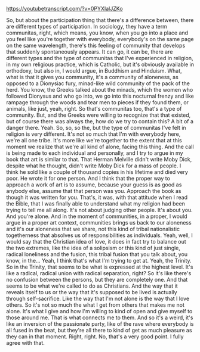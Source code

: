 https://youtubetranscript.com/?v=0PYXIalJZKo

 So, but about the participation thing that there's a difference between, there are different types of participation. In sociology, they have a term communitas, right, which means, you know, when you go into a place and you feel like you're together with everybody, everybody's on the same page on the same wavelength, there's this feeling of community that develops that suddenly spontaneously appears. It can go, it can be, there are different types and the type of communitas that I've experienced in religion, in my own religious practice, which is Catholic, but it's obviously available in orthodoxy, but also in, I would argue, in Buddhism and Hinduism. What, what is that it gives you community, it's a community of aloneness, as opposed to a Dionysiac fury, minad-like wild community of the pack of the herd. You know, the Greeks talked about the minads, which the women who followed Dionysus and who go into, we go into this nocturnal frenzy and like rampage through the woods and tear men to pieces if they found them, or animals, like just, yeah, right. So that's communitas too, that's a type of community. But, and the Greeks were willing to recognize that that existed, but of course there was always the, how do we try to contain this? A bit of a danger there. Yeah. So, so, so the, but the type of communitas I've felt in religion is very different. It's not so much that I'm with everybody here, we're all one tribe. It's more like we're together to the extent that at this moment we realize that we're all kind of alone, facing this thing. And the call is being made to each individual and personally, and I try to argue in my book that art is similar to that. That Herman Melville didn't write Moby Dick, despite what he thought, didn't write Moby Dick for a mass of people. I think he sold like a couple of thousand copies in his lifetime and died very poor. He wrote it for one person. And I think that the proper way to approach a work of art is to assume, because your guess is as good as anybody else, assume that that person was you. Approach the book as though it was written for you. That's, it was, with that attitude when I read the Bible, that I was finally able to understand what my religion had been trying to tell me all along. It's not about judging other people. It's about you. And you're alone. And in the moment of communities, in a proper, I would argue in a proper art context, communities brings us back to our aloneness and it's our aloneness that we share, not this kind of tribal nationalistic togetherness that absolves us of responsibilities as individuals. Yeah, well, I would say that the Christian idea of love, it does in fact try to balance out the two extremes, like the idea of a solipsism or this kind of just single, radical loneliness and the fusion, this tribal fusion that you talk about, you know, in the... Yeah, I think that's what I'm trying to get at. Yeah, the Trinity. So in the Trinity, that seems to be what is expressed at the highest level. It's like a radical, radical union with radical separation, right? So it's like there's no confusion between the persons, but they are completely one. And that seems to be what we're called to do as Christians. And the way that it reveals itself to us or the way that it's supposed to be lived is actually through self-sacrifice. Like the way that I'm not alone is the way that I love others. So it's not so much the what I get from others that makes me not alone. It's what I give and how I'm willing to kind of open and give myself to those around me. That is what connects me to them. And so it's a weird, it's like an inversion of the passionate party, like of the rave where everybody is all fused in the beat, but they're all there to kind of get as much pleasure as they can in that moment. Right, right. No, that's a very good point. I fully agree with that.